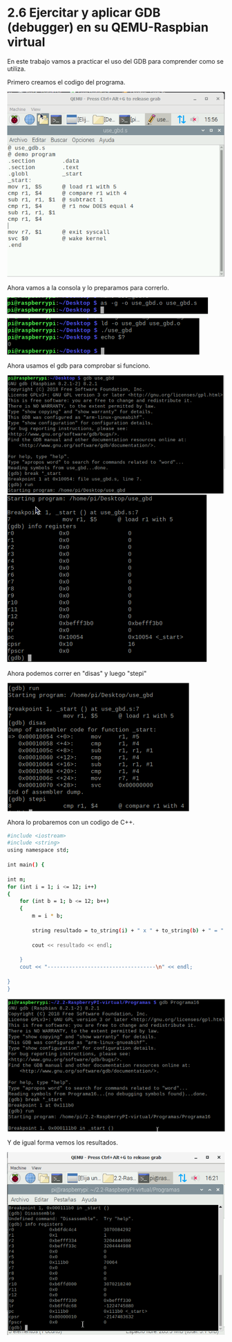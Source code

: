 # 2.6 Ejercitar y aplicar GDB (debugger) en su QEMU-Raspbian virtual

En este trabajo vamos a practicar el uso del GDB para comprender como se utiliza.

Primero creamos el codigo del programa.

![](https://github.com/FernandoOliva18212205/gdb/blob/main/Imagenes/imagen1archivo.PNG)

Ahora vamos a la consola y lo preparamos para correrlo.

![](https://github.com/FernandoOliva18212205/gdb/blob/main/Imagenes/imagen2codigo.PNG)
![](https://github.com/FernandoOliva18212205/gdb/blob/main/Imagenes/imagen3mascodigo.PNG)

Ahora usamos el gdb para comprobar si funciono.

![](https://github.com/FernandoOliva18212205/gdb/blob/main/Imagenes/imagen4masymascodigo.PNG)
![](https://github.com/FernandoOliva18212205/gdb/blob/main/Imagenes/imagen5codigoooo.PNG)

Ahora podemos correr en "disas" y luego "stepi"

![](https://github.com/FernandoOliva18212205/gdb/blob/main/Imagenes/imagen8disas.PNG)

Ahora lo probaremos con un codigo de C++.


```bash
#include <iostream>
#include <string>
using namespace std;

int main() {

int m;
for (int i = 1; i <= 12; i++)
{
    for (int b = 1; b <= 12; b++)
    {
        m = i * b;

        string resultado = to_string(i) + " x " + to_string(b) + " = " + to_string(m);

        cout << resultado << endl;
        
    }
    cout << "-----------------------------------\n" << endl;
    
}
}
```

![](https://github.com/FernandoOliva18212205/gdb/blob/main/Imagenes/imagen6codigocpp.PNG)

Y de igual forma vemos los resultados.

![](https://github.com/FernandoOliva18212205/gdb/blob/main/Imagenes/imagen7resultadoscpp.PNG)
